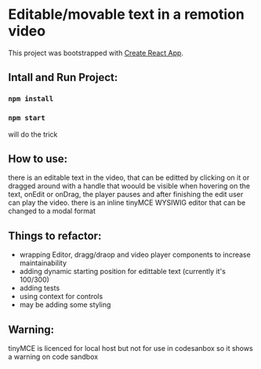 # Editable/movable text in a remotion video

This project was bootstrapped with [Create React App](https://github.com/facebook/create-react-app).

## Intall and Run Project:

### `npm install`

### `npm start`

will do the trick

## How to use:

there is an editable text in the video, that can be editted by clicking on it or dragged around with a handle that woould be visible when hovering on the text, onEdit or onDrag, the player pauses and after finishing the edit user can play the video.
there is an inline tinyMCE WYSIWIG editor that can be changed to a modal format

## Things to refactor:

- wrapping Editor, dragg/draop and video player components to increase maintainability
- adding dynamic starting position for edittable text (currently it's 100/300)
- adding tests
- using context for controls
- may be adding some styling

## Warning:
tinyMCE is licenced for local host but not for use in codesanbox so it shows a warning on code sandbox
